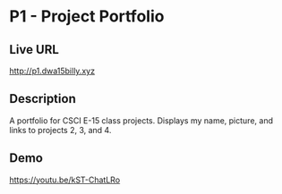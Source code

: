 # P1 - Project Portfolio

## Live URL
<http://p1.dwa15billy.xyz>

## Description
A portfolio for CSCI E-15 class projects. Displays my name, picture, and links
to projects 2, 3, and 4.

## Demo
<https://youtu.be/kST-ChatLRo>
